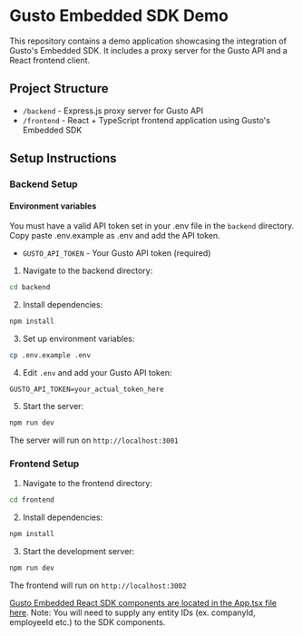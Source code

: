 # Gusto Embedded SDK Demo

This repository contains a demo application showcasing the integration of Gusto's Embedded SDK. It includes a proxy server for the Gusto API and a React frontend client.

## Project Structure

- `/backend` - Express.js proxy server for Gusto API
- `/frontend` - React + TypeScript frontend application using Gusto's Embedded SDK

## Setup Instructions

### Backend Setup

#### Environment variables

You must have a valid API token set in your .env file in the `backend` directory. Copy paste .env.example as .env and add the API token.

- `GUSTO_API_TOKEN` - Your Gusto API token (required)

1. Navigate to the backend directory:

```bash
cd backend
```

2. Install dependencies:

```bash
npm install
```

3. Set up environment variables:

```bash
cp .env.example .env
```

4. Edit `.env` and add your Gusto API token:

```
GUSTO_API_TOKEN=your_actual_token_here
```

5. Start the server:

```bash
npm run dev
```

The server will run on `http://localhost:3001`

### Frontend Setup

1. Navigate to the frontend directory:

```bash
cd frontend
```

2. Install dependencies:

```bash
npm install
```

3. Start the development server:

```bash
npm run dev
```

The frontend will run on `http://localhost:3002`

[Gusto Embedded React SDK components are located in the App.tsx file here](./frontend/src/App.tsx). Note: You will need to supply any entity IDs (ex. companyId, employeeId etc.) to the SDK components.
